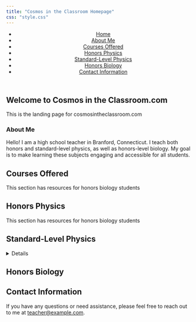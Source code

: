 ```yaml
---
title: "Cosmos in the Classroom Homepage"
css: "style.css"
---
```


<header>
  <nav>
    <ul>
      <li><a href="#welcome-to-cosmos-in-the-classroom.com">Home</a></li>
      <li><a href="#about-me">About Me</a></li>
      <li><a href="#courses-offered">Courses Offered</a></li>
      <li><a href="#honors-physics">Honors Physics</a></li>
      <li><a href="#standard-level-physics">Standard-Level Physics</a></li>
      <li><a href="#honors-biology">Honors Biology</a></li>
      <li><a href="#contact-information">Contact Information</a></li>
    </ul>
  </nav>
</header>

## Welcome to Cosmos in the Classroom.com ##

This is the landing page for cosmosintheclassroom.com

### About Me
Hello! I am a high school teacher in Branford, Connecticut. I teach both honors and standard-level physics, as well as honors-level biology. My goal is to make learning these subjects engaging and accessible for all students.

## Courses Offered


This section has resources for honors biology students




## Honors Physics


This section has resources for honors biology students



## Standard-Level Physics

<details>
This section has resources for honors biology students
</details>



## Honors Biology


## Contact Information
If you have any questions or need assistance, please feel free to reach out to me at teacher@example.com.